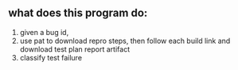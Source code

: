 ## what does this program do:

1. given a bug id,
2. use pat to download repro steps, then follow each build link and download test plan report artifact
3. classify test failure
